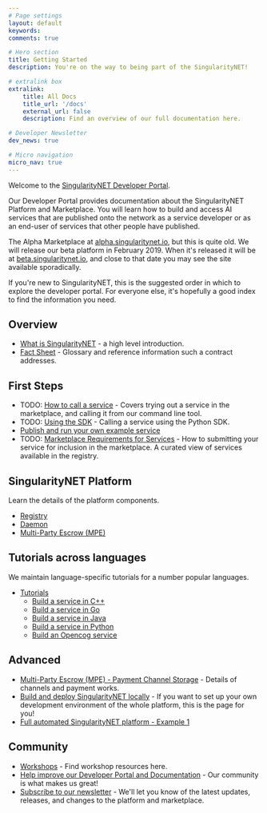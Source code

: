 ```yaml
---
# Page settings
layout: default
keywords:
comments: true

# Hero section
title: Getting Started
description: You're on the way to being part of the SingularityNET!

# extralink box
extralink:
    title: All Docs
    title_url: '/docs'
    external_url: false
    description: Find an overview of our full documentation here.

# Developer Newsletter
dev_news: true

# Micro navigation
micro_nav: true
---
```


Welcome to the [SingularityNET Developer Portal](https://dev.singularitynet.io).

Our Developer Portal provides documentation about the SingularityNET Platform and Marketplace. You will learn how to build and access AI services that are published onto the network as a service developer or as an end-user of services that other people have published.

The Alpha Marketplace at [alpha.singularitynet.io](http://alpha.singularitynet.io), but this is quite old. We will release our beta platform in February 2019. When it's released it will be at [beta.singularitynet.io](https://beta.singularitynet.io), and close to that date you may see the site available sporadically.

If you're new to SingularityNET, this is the suggested order in which to explore the developer portal. For everyone else, it's hopefully a good index to find the information you need.

## Overview

- [What is SingularityNET](docs/what-is-singularitynet) - a high level introduction.
- [Fact Sheet](/sheet) - Glossary and reference information such a contract addresses.

## First Steps

- TODO: [How to call a service](/tutorials/call-a-service) - Covers trying out a service in the marketplace, and calling it from our command line tool.
- TODO: [Using the SDK](/tutorials/sdk) - Calling a service using the Python SDK.
- [Publish and run your own example service](/tutorials/publish)
- TODO: [Marketplace Requirements for Services](/docs/marketplace) - How to submitting your service for inclusion in the marketplace. A curated view of services available in the registry.

## SingularityNET Platform

Learn the details of the platform components.

- [Registry](/docs/all/registry)
- [Daemon](/docs/all/daemon)
- [Multi-Party Escrow (MPE)](/docs/all/mpe/mpe)

## Tutorials across languages

We maintain language-specific tutorials for a number popular languages.

- [Tutorials](/tutorials)
	- [Build a service in C++](/tutorials/cpp)
	- [Build a service in Go](/tutorials/go)
	- [Build a service in Java](/tutorials/java)
	- [Build a service in Python](/tutorials/python)
	- [Build an Opencog service](/tutorials/opencog)

## Advanced

- [Multi-Party Escrow (MPE) - Payment Channel Storage](/docs/all/mpe/payment-channel-storage) - Details of channels and payment works.
- [Build and deploy SingularityNET locally](/docs/all/deploy-singularitynet) - If you want to set up your own development environment of the whole platform, this is the page for you!
- [Full automated  SingularityNET platform - Example 1](/docs/all/mpe/front-to-back-examples/example)

## Community

- [Workshops](/workshops) - Find workshop resources here.
- [Help improve our Developer Portal and Documentation](/docs/contribute) - Our community is what makes us great!
- [Subscribe to our newsletter](/newsletter) - We'll let you know of the latest updates, releases, and changes to the platform and marketplace.
